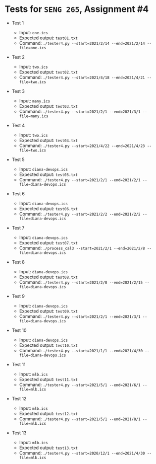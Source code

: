 # Tests for `SENG 265`, Assignment #4

* Test 1
    * Input: `one.ics`
    * Expected output: `test01.txt`
    * Command: `./tester4.py --start=2021/2/14 --end=2021/2/14 --file=one.ics`

* Test 2
    * Input: `two.ics`
    * Expected output: `test02.txt`
    * Command: `./tester4.py --start=2021/4/18 --end=2021/4/21 --file=two.ics`

* Test 3
    * Input: `many.ics`
    * Expected output: `test03.txt`
    * Command: `./tester4.py --start=2021/2/1 --end=2021/3/1 --file=many.ics`

* Test 4
    * Input: `two.ics`
    * Expected output: `test04.txt`
    * Command: `./tester4.py --start=2021/4/22 --end=2021/4/23 --file=two.ics`

* Test 5
    * Input: `diana-devops.ics`
    * Expected output: `test05.txt`
    * Command: `./tester4.py --start=2021/2/1 --end=2021/2/1 --file=diana-devops.ics`

* Test 6
    * Input: `diana-devops.ics`
    * Expected output: `test06.txt`
    * Command: `./tester4.py --start=2021/2/2 --end=2021/2/2 --file=diana-devops.ics`

* Test 7
    * Input: `diana-devops.ics`
    * Expected output: `test07.txt`
    * Command: `./process_cal3 --start=2021/2/1 --end=2021/2/8 --file=diana-devops.ics`

* Test 8
    * Input: `diana-devops.ics`
    * Expected output: `test08.txt`
    * Command: `./tester4.py --start=2021/2/8 --end=2021/2/15 --file=diana-devops.ics`

* Test 9
    * Input: `diana-devops.ics`
    * Expected output: `test09.txt`
    * Command: `./tester4.py --start=2021/2/1 --end=2021/3/1 --file=diana-devops.ics`

* Test 10
    * Input: `diana-devops.ics`
    * Expected output: `test10.txt`
    * Command: `./tester4.py --start=2021/1/1 --end=2021/4/30 --file=diana-devops.ics`

* Test 11
    * Input: `mlb.ics`
    * Expected output: `test11.txt`
    * Command: `./tester4.py --start=2021/5/1 --end=2021/6/1 --file=mlb.ics`

* Test 12
    * Input: `mlb.ics`
    * Expected output: `test12.txt`
    * Command: `./tester4.py --start=2021/5/1 --end=2021/8/1 --file=mlb.ics`

* Test 13
    * Input: `mlb.ics`
    * Expected output: `test13.txt`
    * Command: `./tester4.py --start=2020/12/1 --end=2021/4/30 --file=mlb.ics`
